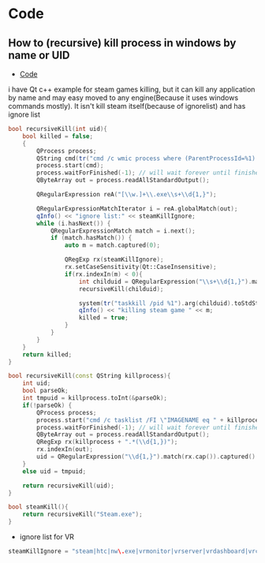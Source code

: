 # Code

## How to (recursive) kill process in windows by name or UID

 - [Code](https://github.com/Tymonrare/useful-tips/blob/master/code/cpp/win-process-kill.cpp)

i have Qt c++ example for steam games killing, but it can kill any application by name and may easy moved to any engine(Because it uses windows commands mostly). It isn't kill steam itself(because of ignorelist) and has ignore list

```cpp
bool recursiveKill(int uid){
    bool killed = false;
    {
        QProcess process;
        QString cmd(tr("cmd /c wmic process where (ParentProcessId=%1) get Caption,ProcessId").arg(uid));
        process.start(cmd);
        process.waitForFinished(-1); // will wait forever until finished
        QByteArray out = process.readAllStandardOutput();

        QRegularExpression reA("[\\w.]+\\.exe\\s+\\d{1,}");

        QRegularExpressionMatchIterator i = reA.globalMatch(out);
        qInfo() << "ignore list:" << steamKillIgnore;
        while (i.hasNext()) {
            QRegularExpressionMatch match = i.next();
            if (match.hasMatch()) {
                auto m = match.captured(0);

                QRegExp rx(steamKillIgnore);
                rx.setCaseSensitivity(Qt::CaseInsensitive);
                if(rx.indexIn(m) < 0){
                    int childuid = QRegularExpression("\\s+\\d{1,}").match(m).captured().toInt();
                    recursiveKill(childuid);

                    system(tr("taskkill /pid %1").arg(childuid).toStdString().c_str());
                    qInfo() << "killing steam game " << m;
                    killed = true;
                }
            }
        }
    }
    return killed;
}

bool recursiveKill(const QString killprocess){
    int uid;
    bool parseOk;
    int tmpuid = killprocess.toInt(&parseOk);
    if(!parseOk) {
        QProcess process;
        process.start("cmd /c tasklist /FI \"IMAGENAME eq " + killprocess + "\"");
        process.waitForFinished(-1); // will wait forever until finished
        QByteArray out = process.readAllStandardOutput();
        QRegExp rx(killprocess + ".*(\\d{1,})");
        rx.indexIn(out);
        uid = QRegularExpression("\\d{1,}").match(rx.cap()).captured().toInt();
    }
    else uid = tmpuid;

    return recursiveKill(uid);
}

bool steamKill(){
    return recursiveKill("Steam.exe");
}
```
 - ignore list for VR
 
 ```cpp
 steamKillIgnore = "steam|htc|nw\.exe|vrmonitor|vrserver|vrdashboard|vrcompositor|vive";
 ```
